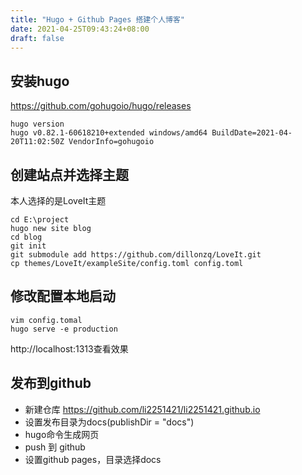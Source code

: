 ```yaml
---
title: "Hugo + Github Pages 搭建个人博客"
date: 2021-04-25T09:43:24+08:00
draft: false
---
```


## 安装hugo
https://github.com/gohugoio/hugo/releases
```shell script
hugo version
hugo v0.82.1-60618210+extended windows/amd64 BuildDate=2021-04-20T11:02:50Z VendorInfo=gohugoio
```

## 创建站点并选择主题
本人选择的是LoveIt主题
```shell script
cd E:\project
hugo new site blog
cd blog
git init
git submodule add https://github.com/dillonzq/LoveIt.git
cp themes/LoveIt/exampleSite/config.toml config.toml
```

## 修改配置本地启动
```shell script
vim config.tomal
hugo serve -e production
```
http://localhost:1313查看效果

## 发布到github
- 新建仓库 https://github.com/li2251421/li2251421.github.io
- 设置发布目录为docs(publishDir = "docs")
- hugo命令生成网页
- push 到 github
- 设置github pages，目录选择docs


